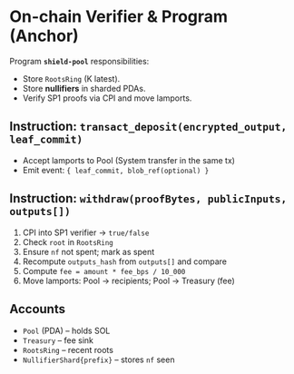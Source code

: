 # On-chain Verifier & Program (Anchor)

Program **`shield-pool`** responsibilities:
- Store `RootsRing` (K latest).
- Store **nullifiers** in sharded PDAs.
- Verify SP1 proofs via CPI and move lamports.

## Instruction: `transact_deposit(encrypted_output, leaf_commit)`
- Accept lamports to Pool (System transfer in the same tx)
- Emit event: `{ leaf_commit, blob_ref(optional) }`

## Instruction: `withdraw(proofBytes, publicInputs, outputs[])`
1. CPI into SP1 verifier → `true/false`
2. Check `root` in `RootsRing`
3. Ensure `nf` not spent; mark as spent
4. Recompute `outputs_hash` from `outputs[]` and compare
5. Compute `fee = amount * fee_bps / 10_000`
6. Move lamports: Pool → recipients; Pool → Treasury (fee)

## Accounts
- `Pool` (PDA) – holds SOL
- `Treasury` – fee sink
- `RootsRing` – recent roots
- `NullifierShard{prefix}` – stores `nf` seen